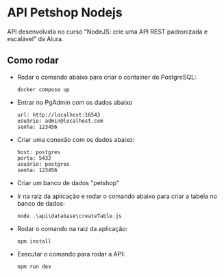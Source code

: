 # API Petshop Nodejs

API desenvolvida no curso "NodeJS: crie uma API REST padronizada e escalável" da Alura.

## Como rodar

- Rodar o comando abaixo para criar o container do PostgreSQL:

   ``` docker compose up ```   

- Entrar no PgAdmin com os dados abaixo

   ``` 
   url: http://localhost:16543
   usuário: admin@localhost.com
   senha: 123456   
   ```  
 
- Criar uma conexão com os dados abaixo:
   ```  
   host: postgres
   porta: 5432 
   usuário: postgres
   senha: 123456     
   ```
   
- Criar um banco de dados "petshop"

- Ir na raiz da aplicação e rodar o comando abaixo para criar a tabela no banco de dados:

   ```node .\api\database\createTable.js```
   
- Rodar o comando na raiz da aplicação:

   ```npm install```
   
- Executar o comando para rodar a API:

   ```npm run dev```
